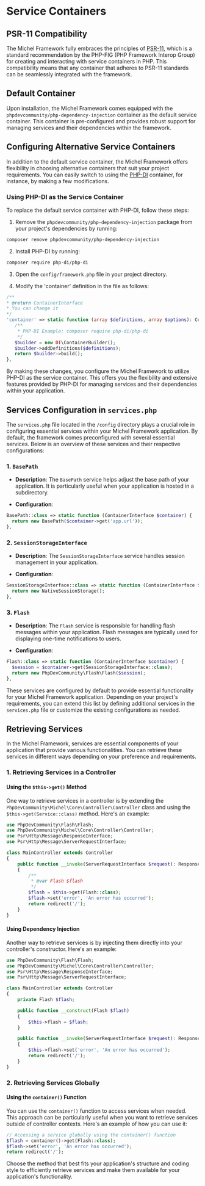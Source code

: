 # Service Containers

## PSR-11 Compatibility

The Michel Framework fully embraces the principles of [PSR-11](https://www.php-fig.org/psr/psr-11/), which is a standard recommendation by the PHP-FIG (PHP Framework Interop Group) for creating and interacting with service containers in PHP. This compatibility means that any container that adheres to PSR-11 standards can be seamlessly integrated with the framework.

## Default Container

Upon installation, the Michel Framework comes equipped with the `phpdevcommunity/php-dependency-injection` container as the default service container. This container is pre-configured and provides robust support for managing services and their dependencies within the framework.

## Configuring Alternative Service Containers

In addition to the default service container, the Michel Framework offers flexibility in choosing alternative containers that suit your project requirements. You can easily switch to using the [PHP-DI](https://php-di.org/) container, for instance, by making a few modifications.

### Using PHP-DI as the Service Container

To replace the default service container with PHP-DI, follow these steps:

1. Remove the `phpdevcommunity/php-dependency-injection` package from your project's dependencies by running:

```bash
composer remove phpdevcommunity/php-dependency-injection
```

2. Install PHP-DI by running:

```bash
composer require php-di/php-di
```

3. Open the `config/framework.php` file in your project directory.

4. Modify the 'container' definition in the file as follows:

```php
/**
* @return ContainerInterface
* You can change it
*/
'container' => static function (array $definitions, array $options): ContainerInterface {
   /**
    * PHP-DI Example: composer require php-di/php-di
    */
   $builder = new DI\ContainerBuilder();
   $builder->addDefinitions($definitions);
   return $builder->build();
},
```

By making these changes, you configure the Michel Framework to utilize PHP-DI as the service container. This offers you the flexibility and extensive features provided by PHP-DI for managing services and their dependencies within your application.

## Services Configuration in `services.php`

The `services.php` file located in the `/config` directory plays a crucial role in configuring essential services within your Michel Framework application. By default, the framework comes preconfigured with several essential services. Below is an overview of these services and their respective configurations:

### 1. `BasePath`

- **Description**: The `BasePath` service helps adjust the base path of your application. It is particularly useful when your application is hosted in a subdirectory.

- **Configuration**:
```php
BasePath::class => static function (ContainerInterface $container) {
  return new BasePath($container->get('app.url'));
},
  ```

### 2. `SessionStorageInterface`

- **Description**: The `SessionStorageInterface` service handles session management in your application.

- **Configuration**:
```php
SessionStorageInterface::class => static function (ContainerInterface $container) {
  return new NativeSessionStorage();
},
```

### 3. `Flash`

- **Description**: The `Flash` service is responsible for handling flash messages within your application. Flash messages are typically used for displaying one-time notifications to users.

- **Configuration**:
```php
Flash::class => static function (ContainerInterface $container) {
  $session = $container->get(SessionStorageInterface::class);
  return new PhpDevCommunity\Flash\Flash($session);
},
```

These services are configured by default to provide essential functionality for your Michel Framework application. Depending on your project's requirements, you can extend this list by defining additional services in the `services.php` file or customize the existing configurations as needed.

## Retrieving Services

In the Michel Framework, services are essential components of your application that provide various functionalities. You can retrieve these services in different ways depending on your preference and requirements.

### 1. Retrieving Services in a Controller

#### Using the `$this->get()` Method

One way to retrieve services in a controller is by extending the `PhpDevCommunity\Michel\Core\Controller\Controller` class and using the `$this->get(Service::class)` method. Here's an example:

```php
use PhpDevCommunity\Flash\Flash;
use PhpDevCommunity\Michel\Core\Controller\Controller;
use Psr\Http\Message\ResponseInterface;
use Psr\Http\Message\ServerRequestInterface;

class MainController extends Controller
{
    public function __invoke(ServerRequestInterface $request): ResponseInterface
    {
        /**
         * @var Flash $flash
         */
        $flash = $this->get(Flash::class);
        $flash->set('error', 'An error has occurred');
        return redirect('/');
    }
}
```

#### Using Dependency Injection

Another way to retrieve services is by injecting them directly into your controller's constructor. Here's an example:

```php
use PhpDevCommunity\Flash\Flash;
use PhpDevCommunity\Michel\Core\Controller\Controller;
use Psr\Http\Message\ResponseInterface;
use Psr\Http\Message\ServerRequestInterface;

class MainController extends Controller
{
    private Flash $flash;

    public function __construct(Flash $flash)
    {
        $this->flash = $flash;
    }

    public function __invoke(ServerRequestInterface $request): ResponseInterface
    {
        $this->flash->set('error', 'An error has occurred');
        return redirect('/');
    }
}
```

### 2. Retrieving Services Globally

#### Using the `container()` Function

You can use the `container()` function to access services when needed. This approach can be particularly useful when you want to retrieve services outside of controller contexts. Here's an example of how you can use it:

```php
// Accessing a service globally using the container() function
$flash = container()->get(Flash::class);
$flash->set('error', 'An error has occurred');
return redirect('/');
```

Choose the method that best fits your application's structure and coding style to efficiently retrieve services and make them available for your application's functionality.
